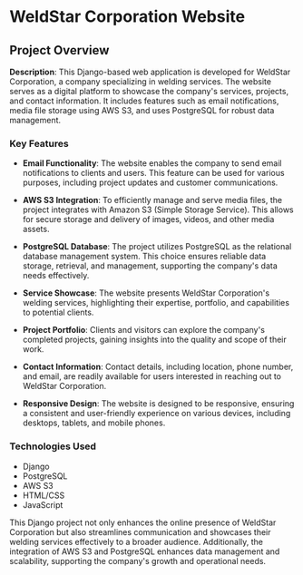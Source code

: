 # WeldStar Corporation Website

## Project Overview

**Description**: This Django-based web application is developed for WeldStar Corporation, a company specializing in welding services. The website serves as a digital platform to showcase the company's services, projects, and contact information. It includes features such as email notifications, media file storage using AWS S3, and uses PostgreSQL for robust data management.

### Key Features

- **Email Functionality**: The website enables the company to send email notifications to clients and users. This feature can be used for various purposes, including project updates and customer communications.

- **AWS S3 Integration**: To efficiently manage and serve media files, the project integrates with Amazon S3 (Simple Storage Service). This allows for secure storage and delivery of images, videos, and other media assets.

- **PostgreSQL Database**: The project utilizes PostgreSQL as the relational database management system. This choice ensures reliable data storage, retrieval, and management, supporting the company's data needs effectively.

- **Service Showcase**: The website presents WeldStar Corporation's welding services, highlighting their expertise, portfolio, and capabilities to potential clients.

- **Project Portfolio**: Clients and visitors can explore the company's completed projects, gaining insights into the quality and scope of their work.

- **Contact Information**: Contact details, including location, phone number, and email, are readily available for users interested in reaching out to WeldStar Corporation.

- **Responsive Design**: The website is designed to be responsive, ensuring a consistent and user-friendly experience on various devices, including desktops, tablets, and mobile phones.

### Technologies Used

- Django
- PostgreSQL
- AWS S3
- HTML/CSS
- JavaScript

This Django project not only enhances the online presence of WeldStar Corporation but also streamlines communication and showcases their welding services effectively to a broader audience. Additionally, the integration of AWS S3 and PostgreSQL enhances data management and scalability, supporting the company's growth and operational needs.
